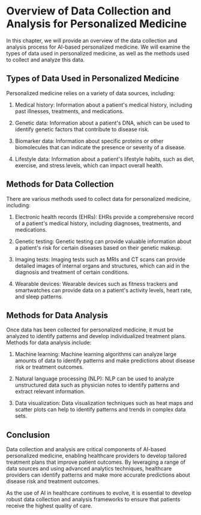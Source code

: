 Overview of Data Collection and Analysis for Personalized Medicine
===================================================================================================================================

In this chapter, we will provide an overview of the data collection and analysis process for AI-based personalized medicine. We will examine the types of data used in personalized medicine, as well as the methods used to collect and analyze this data.

Types of Data Used in Personalized Medicine
-------------------------------------------

Personalized medicine relies on a variety of data sources, including:

1. Medical history: Information about a patient's medical history, including past illnesses, treatments, and medications.

2. Genetic data: Information about a patient's DNA, which can be used to identify genetic factors that contribute to disease risk.

3. Biomarker data: Information about specific proteins or other biomolecules that can indicate the presence or severity of a disease.

4. Lifestyle data: Information about a patient's lifestyle habits, such as diet, exercise, and stress levels, which can impact overall health.

Methods for Data Collection
---------------------------

There are various methods used to collect data for personalized medicine, including:

1. Electronic health records (EHRs): EHRs provide a comprehensive record of a patient's medical history, including diagnoses, treatments, and medications.

2. Genetic testing: Genetic testing can provide valuable information about a patient's risk for certain diseases based on their genetic makeup.

3. Imaging tests: Imaging tests such as MRIs and CT scans can provide detailed images of internal organs and structures, which can aid in the diagnosis and treatment of certain conditions.

4. Wearable devices: Wearable devices such as fitness trackers and smartwatches can provide data on a patient's activity levels, heart rate, and sleep patterns.

Methods for Data Analysis
-------------------------

Once data has been collected for personalized medicine, it must be analyzed to identify patterns and develop individualized treatment plans. Methods for data analysis include:

1. Machine learning: Machine learning algorithms can analyze large amounts of data to identify patterns and make predictions about disease risk or treatment outcomes.

2. Natural language processing (NLP): NLP can be used to analyze unstructured data such as physician notes to identify patterns and extract relevant information.

3. Data visualization: Data visualization techniques such as heat maps and scatter plots can help to identify patterns and trends in complex data sets.

Conclusion
----------

Data collection and analysis are critical components of AI-based personalized medicine, enabling healthcare providers to develop tailored treatment plans that improve patient outcomes. By leveraging a range of data sources and using advanced analytics techniques, healthcare providers can identify patterns and make more accurate predictions about disease risk and treatment outcomes.

As the use of AI in healthcare continues to evolve, it is essential to develop robust data collection and analysis frameworks to ensure that patients receive the highest quality of care.
